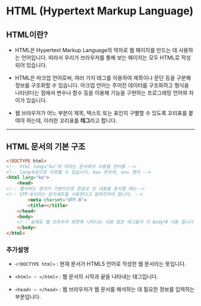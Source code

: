 # HTML (Hypertext Markup Language)

## HTML이란? 
* HTML은 Hypertext Markup Language의 약자로 웹 페이지를 만드는 데 사용하는 언어입니다. 따라서 우리가 브라우저를 통해 보는 페이지는 모두 HTML로 작성되어 있습니다.


* HTML은 마크업 언어로써, 여러 가지 태그를 이용하여 제목이나 문단 등을 구분해 정보를 구조화할 수 있습니다. 마크업 언어는 주어진 데이터를 구조화하고 형식을 나타낸다는 점에서 변수나 함수 등을 이용해 기능을 구현하는 프로그래밍 언어와 차이가 있습니다.

* 웹 브라우저가 어느 부분이 제목, 텍스트 또는 표인지 구별할 수 있도록 꼬리표를 붙여야 하는데, 이러한 꼬리표를 **태그**라고 합니다.
___

## HTML 문서의 기본 구조 
```html
<!DOCTYPE html>
<!-- html lang="ko"의 의미는 문서에서 사용할 언어를 -->
<!-- lang속성으로 지정할 수 있습니다. ko= 한국어, en= 영어 -->
<html lang="ko"> 
    <head>
<!-- 웹서버는 영어가 기본이므로 한글로 된 내용을 표시할 때는-->
<!-- UTP-8이라는 문자세트를 사용한다고 알려주어야 합니다. -->
        <meta charset="UTF-8">
        <title></title>
    </head>
    <body>
    <!-- 실제로 웹 브라우저 화면에 나타나는 내용 많은 태그들이 이 body에 사용 됩니다 -->
    </body>
</html>
```

### 추가설명 
* `<!DOCTYPE html>` : 현재 문서가 HTML5 언어로 작성한 웹 문서라는 뜻입니다.

* `<html> ~ </html>` : 웹 문서의 시작과 끝을 나타내는 태그입니다.

* `<head> ~ </head>` : 웹 브라우저가 웹 문서를 해석하는 데 필요한 정보를 입력하는 부분입니다.


